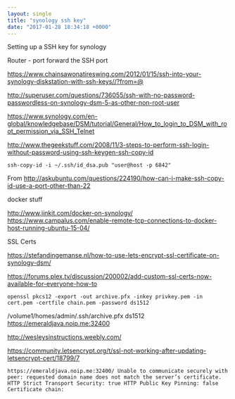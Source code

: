 ```yaml
---
layout: single
title: "synology ssh key"
date: "2017-01-28 18:34:18 +0000"
---
```


Setting up a SSH key for synology

Router - port forward the SSH port

https://www.chainsawonatireswing.com/2012/01/15/ssh-into-your-synology-diskstation-with-ssh-keys//?from=@

http://superuser.com/questions/736055/ssh-with-no-password-passwordless-on-synology-dsm-5-as-other-non-root-user

https://www.synology.com/en-global/knowledgebase/DSM/tutorial/General/How_to_login_to_DSM_with_root_permission_via_SSH_Telnet

http://www.thegeekstuff.com/2008/11/3-steps-to-perform-ssh-login-without-password-using-ssh-keygen-ssh-copy-id

```
ssh-copy-id -i ~/.ssh/id_dsa.pub "user@host -p 6842"
```

From http://askubuntu.com/questions/224190/how-can-i-make-ssh-copy-id-use-a-port-other-than-22

docker stuff

http://www.jinkit.com/docker-on-synology/
https://www.campalus.com/enable-remote-tcp-connections-to-docker-host-running-ubuntu-15-04/


SSL Certs

https://stefandingemanse.nl/how-to-use-lets-encrypt-ssl-certificate-on-synology-dsm/

https://forums.plex.tv/discussion/200002/add-custom-ssl-certs-now-available-for-everyone-how-to

```
openssl pkcs12 -export -out archive.pfx -inkey privkey.pem -in cert.pem -certfile chain.pem -password ds1512
```

/volume1/homes/admin/.ssh/archive.pfx
ds1512
https://emeraldjava.noip.me:32400

http://wesleysinstructions.weebly.com/

https://community.letsencrypt.org/t/ssl-not-working-after-updating-letsencrypt-cert/18799/7

```
https://emeraldjava.noip.me:32400/ Unable to communicate securely with peer: requested domain name does not match the server’s certificate. HTTP Strict Transport Security: true HTTP Public Key Pinning: false Certificate chain:
```
